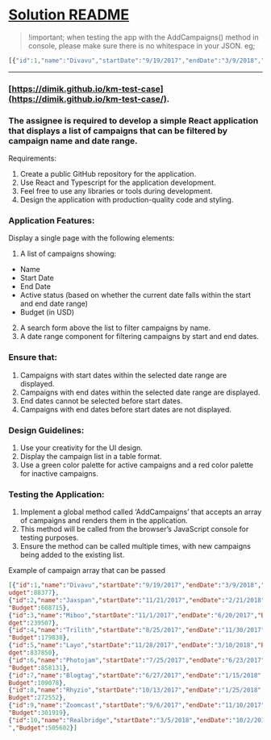 # [Solution README](./src/Kingmakers/README.md)

 > !important; when testing the app with the AddCampaigns() method in console, 
 please make sure there is no whitespace in your JSON. eg;

 ```javascript
[{"id":1,"name":"Divavu","startDate":"9/19/2017","endDate":"3/9/2018","Budget":88377},{"id":2,"name":"Jaxspan","startDate":"11/21/2017","endDate":"2/21/2018","Budget":608715},{"id":3,"name":"Miboo","startDate":"11/1/2017","endDate":"6/20/2017","Budget":239507},{"id":4,"name":"Trilith","startDate":"8/25/2017","endDate":"11/30/2017","Budget":179838},{"id":5,"name":"Layo","startDate":"11/28/2017","endDate":"3/10/2018","Budget":837850},{"id":6,"name":"Photojam","startDate":"7/25/2017","endDate":"6/23/2017","Budget":858131},{"id":7,"name":"Blogtag","startDate":"6/27/2017","endDate":"1/15/2018","Budget":109078},{"id":8,"name":"Rhyzio","startDate":"10/13/2017","endDate":"1/25/2018","Budget":272552},{"id":9,"name":"Zoomcast","startDate":"9/6/2017","endDate":"11/10/2017","Budget":301919},{"id":10,"name":"Realbridge","startDate":"3/5/2018","endDate":"10/2/2017","Budget":505602}]
```
____________

### [https://dimik.github.io/km-test-case](https://dimik.github.io/km-test-case/).

### The assignee is required to develop a simple React application that displays a list of campaigns that can be filtered by campaign name and date range.
Requirements:
1. Create a public GitHub repository for the application.
2. Use React and Typescript for the application development.
3. Feel free to use any libraries or tools during development.
4. Design the application with production-quality code and styling.

### Application Features:
Display a single page with the following elements:
1. A list of campaigns showing:
- Name
- Start Date
- End Date
- Active status (based on whether the current date falls within the start and end date range)
- Budget (in USD)
2. A search form above the list to filter campaigns by name.
3. A date range component for filtering campaigns by start and end dates.

### Ensure that:
1. Campaigns with start dates within the selected date range are displayed.
2. Campaigns with end dates within the selected date range are displayed.
3. End dates cannot be selected before start dates.
4. Campaigns with end dates before start dates are not displayed.

### Design Guidelines:
1. Use your creativity for the UI design.
2. Display the campaign list in a table format.
3. Use a green color palette for active campaigns and a red color palette for inactive campaigns.

### Testing the Application:
1. Implement a global method called ‘AddCampaigns’ that accepts an array of campaigns and renders them in the application.
2. This method will be called from the browser’s JavaScript console for testing purposes.
3. Ensure the method can be called multiple times, with new campaigns being added to the existing list.

Example of campaign array that can be passed

```json
[{"id":1,"name":"Divavu","startDate":"9/19/2017","endDate":"3/9/2018","B
udget":88377},
{"id":2,"name":"Jaxspan","startDate":"11/21/2017","endDate":"2/21/2018",
"Budget":608715},
{"id":3,"name":"Miboo","startDate":"11/1/2017","endDate":"6/20/2017","Bu
dget":239507},
{"id":4,"name":"Trilith","startDate":"8/25/2017","endDate":"11/30/2017",
"Budget":179838},
{"id":5,"name":"Layo","startDate":"11/28/2017","endDate":"3/10/2018","Bu
dget":837850},
{"id":6,"name":"Photojam","startDate":"7/25/2017","endDate":"6/23/2017",
"Budget":858131},
{"id":7,"name":"Blogtag","startDate":"6/27/2017","endDate":"1/15/2018","
Budget":109078},
{"id":8,"name":"Rhyzio","startDate":"10/13/2017","endDate":"1/25/2018","
Budget":272552},
{"id":9,"name":"Zoomcast","startDate":"9/6/2017","endDate":"11/10/2017",
"Budget":301919},
{"id":10,"name":"Realbridge","startDate":"3/5/2018","endDate":"10/2/2017
","Budget":505602}]
```
